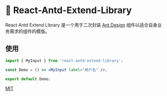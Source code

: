 # 🚀 React-Antd-Extend-Library

React Antd Extend Library 是一个用于二次封装 [Ant Design](https://ant.design/) 组件以适合自身业务需求的组件的模版。

## 使用

```jsx harmony
import { MyInput } from 'react-antd-extend-library';

const Demo = () => <MyInput label="用户名" />;

export default Demo;
```

[MIT](https://github.com/zxj963577494/react-antd-extend-library/blob/master/LICENSE)
